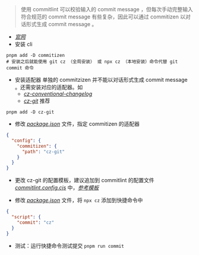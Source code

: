 > 使用 commitlint 可以校验输入的 commit message ，但每次手动完整输入符合规范的 commit message 有些复杂，因此可以通过 commitizen 以对话形式生成 commit message 。

- [_官网_](https://github.com/commitizen/cz-cli)
- 安装 cli

```shell
pnpm add -D commitizen
# 安装之后就能使用 git cz （全局安装） 或 npx cz （本地安装）命令代替 git commit 命令
```

- 安装适配器
  单独的 commitzizen 并不能以对话形式生成 commit message 。还需安装对应的适配器。如
  - [_cz-conventional-changelog_](https://github.com/commitizen/cz-conventional-changelog)
  - [_cz-git_](https://cz-git.qbb.sh/zh/guide/introduction) 推荐

```shell
pnpm add -D cz-git
```

- 修改 [_package.json_](/package.json) 文件，指定 commitizen 的适配器

```json
{
  "config": {
    "commitizen": {
      "path": "cz-git"
    }
  }
}
```

- 更改 cz-git 的配置模板，建议追加到 commitlint 的配置文件 [_commitlint.config.cjs_](/commitlint.config.cjs) 中，[_参考模板_](https://cz-git.qbb.sh/zh/config/)

- 修改 [_package.json_](/package.json) 文件，将 `npx cz` 添加到快捷命令中

```json
{
  "script": {
    "commit": "cz"
  }
}
```

- 测试：运行快捷命令测试提交 `pnpm run commit`
